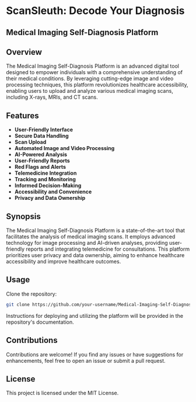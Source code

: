 # ScanSleuth: Decode Your Diagnosis 

## Medical Imaging Self-Diagnosis Platform

## Overview

The Medical Imaging Self-Diagnosis Platform is an advanced digital tool designed to empower individuals with a comprehensive understanding of their medical conditions. By leveraging cutting-edge image and video processing techniques, this platform revolutionizes healthcare accessibility, enabling users to upload and analyze various medical imaging scans, including X-rays, MRIs, and CT scans.

## Features

- **User-Friendly Interface**
- **Secure Data Handling**
- **Scan Upload**
- **Automated Image and Video Processing**
- **AI-Powered Analysis**
- **User-Friendly Reports**
- **Red Flags and Alerts**
- **Telemedicine Integration**
- **Tracking and Monitoring**
- **Informed Decision-Making**
- **Accessibility and Convenience**
- **Privacy and Data Ownership**

## Synopsis

The Medical Imaging Self-Diagnosis Platform is a state-of-the-art tool that facilitates the analysis of medical imaging scans. It employs advanced technology for image processing and AI-driven analyses, providing user-friendly reports and integrating telemedicine for consultations. This platform prioritizes user privacy and data ownership, aiming to enhance healthcare accessibility and improve healthcare outcomes.

## Usage

Clone the repository:

```bash
git clone https://github.com/your-username/Medical-Imaging-Self-Diagnosis-Platform.git
```
Instructions for deploying and utilizing the platform will be provided in the repository's documentation.

## Contributions

Contributions are welcome! If you find any issues or have suggestions for enhancements, feel free to open an issue or submit a pull request.

## License

This project is licensed under the MIT License.

